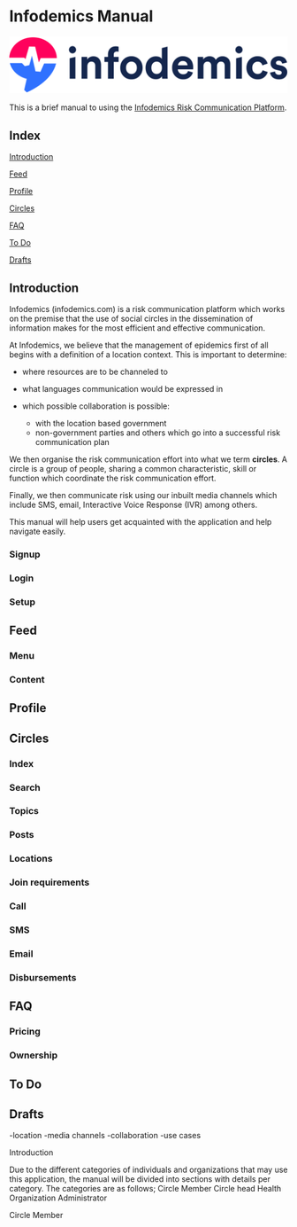 # Infodemics Manual

![Infodemics logo](/assets/img/full-logo.png)

This is a brief manual to using the [Infodemics Risk Communication Platform](https://infodemics.com).

## Index
[Introduction](#introduction)

[Feed](#feed)

[Profile](#profile)

[Circles](#circles)

[FAQ](#faq)

[To Do](#to-do)

[Drafts](#drafts)

## Introduction
Infodemics (infodemics.com) is a risk communication platform which works on the premise that the use of social circles in the dissemination of information makes for the most efficient and effective communication.

At Infodemics, we believe that the management of epidemics first of all begins with a definition of a location context. This is important to determine:

* where resources are to be channeled to

* what languages communication would be expressed in

* which possible collaboration is possible:
	* with the location based government
	* non-government parties and others which go into a successful risk communication plan

We then organise the risk communication effort into what we term **circles**. A circle is a group of people, sharing a common characteristic, skill or function which coordinate the risk communication effort.

Finally, we then communicate risk using our inbuilt media channels which include SMS, email, Interactive Voice Response (IVR) among others.

This manual will help users get acquainted with the application and help navigate easily.

### Signup

### Login

### Setup

## Feed

### Menu

### Content

## Profile

## Circles

### Index

### Search

### Topics

### Posts

### Locations

### Join requirements

### Call

### SMS

### Email

### Disbursements

## FAQ

### Pricing

### Ownership

## To Do



## Drafts
-location
-media channels
-collaboration
-use cases

Introduction
 
Due to the different categories of individuals and organizations that may use this application, the manual will be divided into sections with details per category.
The categories are as follows;
Circle Member
Circle head
Health Organization
Administrator

Circle Member





